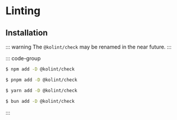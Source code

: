 # Linting

<!-- @include: @/parts/features/linting/description.md -->

## Installation

::: warning
The `@kolint/check` may be renamed in the near future.
:::

::: code-group

```sh [npm]
$ npm add -D @kolint/check
```

```sh [pnpm]
$ pnpm add -D @kolint/check
```

```sh [yarn]
$ yarn add -D @kolint/check
```

```sh [bun]
$ bun add -D @kolint/check
```

:::
